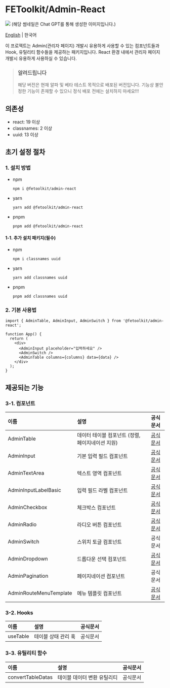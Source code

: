 # FEToolkit/Admin-React

![](https://fejumvuajiwc28287693.gcdn.ntruss.com/fetoolkit/fetoolkit_thumbnail.png)
(해당 썸네일은 Chat GPT를 통해 생성한 이미지입니다.)

[English](./README.md) | 한국어

이 프로젝트는 Admin(관리자 페이지) 개발시 유용하게 사용할 수 있는 컴포넌트들과 Hook, 유틸리티 함수들을 제공하는 패키지입니다. React 환경 내에서 관리자 페이지 개발시 유용하게 사용하실 수 있습니다.

> ### 알려드립니다
>
> 해당 버전은 현재 알파 및 베타 테스트 목적으로 배포된 버전입니다. 기능상 불안정한 기능이 존재할 수 있으니 정식 배포 전에는 설치하지 마세요!!!

## 의존성

- react: 19 이상
- classnames: 2 이상
- uuid: 13 이상

## 초기 설정 절차

### 1. 설치 방법

- npm
  ```
  npm i @fetoolkit/admin-react
  ```
- yarn
  ```
  yarn add @fetoolkit/admin-react
  ```
- pnpm
  ```
  pnpm add @fetoolkit/admin-react
  ```

#### 1-1. 추가 설치 패키지(필수)

- npm
  ```
  npm i classnames uuid
  ```
- yarn
  ```
  yarn add classnames uuid
  ```
- pnpm
  ```
  pnpm add classnames uuid
  ```

### 2. 기본 사용법

```tsx
import { AdminTable, AdminInput, AdminSwitch } from '@fetoolkit/admin-react';

function App() {
  return (
    <div>
      <AdminInput placeholder="입력하세요" />
      <AdminSwitch />
      <AdminTable columns={columns} data={data} />
    </div>
  );
}
```

## 제공되는 기능

### 3-1. 컴포넌트

| 이름                   | 설명                                             |                      공식문서                       |
| :--------------------- | :----------------------------------------------- | :-------------------------------------------------: |
| AdminTable             | 데이터 테이블 컴포넌트 (정렬, 페이지네이션 지원) |      [공식문서](./docs/ko/component_table.md)       |
| AdminInput             | 기본 입력 필드 컴포넌트                          |      [공식문서](./docs/ko/component_input.md)       |
| AdminTextArea          | 텍스트 영역 컴포넌트                             |     [공식문서](./docs/ko/component_textarea.md)     |
| AdminInputLabelBasic   | 입력 필드 라벨 컴포넌트                          | [공식문서](./docs/ko/component_inputlabel_basic.md) |
| AdminCheckbox          | 체크박스 컴포넌트                                |     [공식문서](./docs/ko/component_checkbox.md)     |
| AdminRadio             | 라디오 버튼 컴포넌트                             |      [공식문서](./docs/ko/component_radio.md)       |
| AdminSwitch            | 스위치 토글 컴포넌트                             |                      공식문서                       |
| AdminDropdown          | 드롭다운 선택 컴포넌트                           |     [공식문서](./docs/ko/component_dropdown.md)     |
| AdminPagination        | 페이지네이션 컴포넌트                            |                      공식문서                       |
| AdminRouteMenuTemplate | 메뉴 템플릿 컴포넌트                             |   [공식문서](./docs/ko/component_menutemplate.md)   |

### 3-2. Hooks

| 이름     | 설명                | 공식문서 |
| :------- | :------------------ | :------: |
| useTable | 테이블 상태 관리 훅 | 공식문서 |

### 3-3. 유틸리티 함수

| 이름              | 설명                        | 공식문서 |
| :---------------- | :-------------------------- | :------: |
| convertTableDatas | 테이블 데이터 변환 유틸리티 | 공식문서 |

